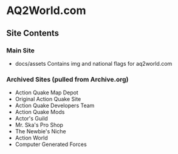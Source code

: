 # AQ2World.com

## Site Contents

### Main Site

- docs/assets
Contains img and national flags for aq2world.com

### Archived Sites (pulled from Archive.org)
* Action Quake Map Depot
* Original Action Quake Site
* Action Quake Developers Team
* Action Quake Mods
* Actor's Guild
* Mr. Ska's Pro Shop
* The Newbie's Niche
* Action World
* Computer Generated Forces